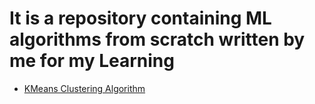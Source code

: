 # It is a repository containing ML algorithms from scratch written by me for my Learning

- [KMeans Clustering Algorithm](mylearn/cluster/kmeans.py)
